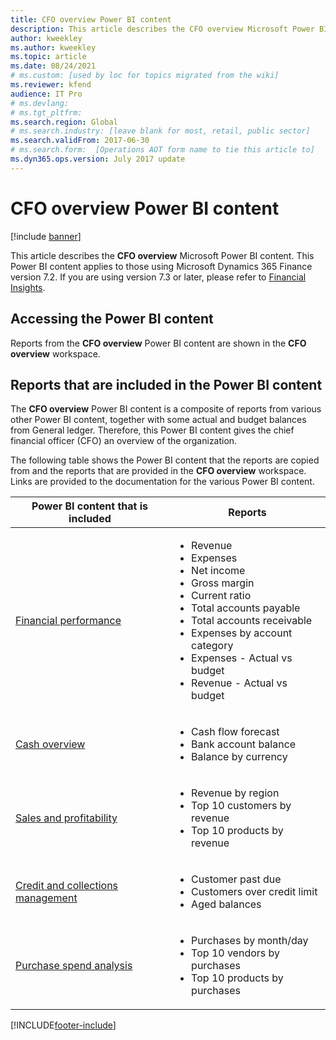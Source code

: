 ```yaml
---
title: CFO overview Power BI content
description: This article describes the CFO overview Microsoft Power BI content. 
author: kweekley
ms.author: kweekley
ms.topic: article
ms.date: 08/24/2021
# ms.custom: [used by loc for topics migrated from the wiki]
ms.reviewer: kfend
audience: IT Pro
# ms.devlang: 
# ms.tgt_pltfrm: 
ms.search.region: Global
# ms.search.industry: [leave blank for most, retail, public sector]
ms.search.validFrom: 2017-06-30
# ms.search.form:  [Operations AOT form name to tie this article to]
ms.dyn365.ops.version: July 2017 update 
---
```


# CFO overview Power BI content

[!include [banner](../includes/banner.md)] 

This article describes the **CFO overview** Microsoft Power BI content. This Power BI content applies to those using Microsoft Dynamics 365 Finance version 7.2. If you are using version 7.3 or later, please refer to [Financial Insights](financial-insights.md).

## Accessing the Power BI content

Reports from the **CFO overview** Power BI content are shown in the **CFO overview** workspace.

## Reports that are included in the Power BI content
The **CFO overview** Power BI content is a composite of reports from various other Power BI content, together with some actual and budget balances from General ledger. Therefore, this Power BI content gives the chief financial officer (CFO) an overview of the organization.

The following table shows the Power BI content that the reports are copied from and the reports that are provided in the **CFO overview** workspace. Links are provided to the documentation for the various Power BI content.

| Power BI content that is included | Reports |
|-----------------------------------|---------|
| [Financial performance](financial-performance-power-bi-content-pack.md) | <ul><li>Revenue</li><li>Expenses</li><li>Net income</li><li>Gross margin</li><li>Current ratio</li><li>Total accounts payable</li><li>Total accounts receivable</li><li>Expenses by account category</li><li>Expenses - Actual vs budget</li><li>Revenue - Actual vs budget</li></ul> |
| [Cash overview](../../../finance/cash-bank-management/Cash-Overview-Power-BI-content.md) | <ul><li>Cash flow forecast</li><li>Bank account balance</li><li>Balance by currency</li></ul> |
| [Sales and profitability](sales-profitability-performance-content-pack.md) | <ul><li>Revenue by region</li><li>Top 10 customers by revenue</li><li>Top 10 products by revenue</li></ul> |
| [Credit and collections management](../../../finance/accounts-receivable/credit-collections-power-bi.md) | <ul><li>Customer past due</li><li>Customers over credit limit</li><li>Aged balances</li></ul> |
| [Purchase spend analysis](../../../finance/accounts-receivable/credit-collections-power-bi.md) | <ul><li>Purchases by month/day</li><li>Top 10 vendors by purchases</li><li>Top 10 products by purchases</li></ul> |


[!INCLUDE[footer-include](../../../includes/footer-banner.md)]

